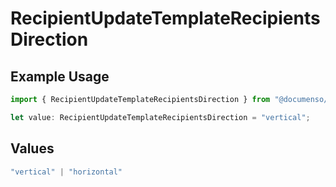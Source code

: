 # RecipientUpdateTemplateRecipientsDirection

## Example Usage

```typescript
import { RecipientUpdateTemplateRecipientsDirection } from "@documenso/sdk-typescript/models/operations";

let value: RecipientUpdateTemplateRecipientsDirection = "vertical";
```

## Values

```typescript
"vertical" | "horizontal"
```